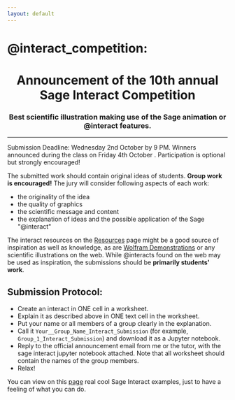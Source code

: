 ```yaml
---
layout: default
---
```



# @interact_competition:

         
  <div align="center"><h1>
  Announcement of the 10th annual Sage Interact Competition
  </h1></div>
                                                                         
                                      
  
  <div align="center"><h3>
   Best scientific illustration making use of the Sage animation or @interact features. 
  </h3></div>
  

                                           
 ****


Submission Deadline:  Wednesday 2nd October by 9 PM.
Winners announced during the class on Friday 4th October .
Participation is optional but strongly encouraged!


The submitted work should contain original ideas of students.  __Group work is encouraged!__ The jury will consider following aspects of each work:
 - the originality of  the idea
 - the quality of graphics
 - the scientific message and content 
 - the explanation of  ideas and the possible application of the Sage "@interact"


The interact resources on the [Resources](https://expemathsage.github.io/ressources) page might be a good source of inspiration as well as knowledge, as are
[Wolfram Demonstrations](http://www.google.com/url?q=http%3A%2F%2Fdemonstrations.wolfram.com&sa=D&sntz=1&usg=AFQjCNHy9B_2lhoy-xLn9fzsDsaMYV_3WA) or any scientific illustrations on the web.  While @interacts found on the web may be used as inspiration, the submissions should be 
__primarily students' work__.



## Submission Protocol:

 - Create an interact in ONE cell in a worksheet.
 - Explain it as described above in ONE text cell in the worksheet.
 - Put your name or all members of a group clearly in the explanation.
 - Call it `Your__Group_Name_Interact_Submission` (for example, `Group_1_Interact_Submission`) and download it as a Jupyter notebook.
 - Reply to the official announcement email from me or the tutor, with the sage interact jupyter notebook attached. Note that all worksheet should contain the names of the group members.
 - Relax!


You can view on this [page](https://wiki.sagemath.org/interact/calculus#Directional_Derivatives) real cool Sage Interact examples, just to have a feeling of what you can do.



